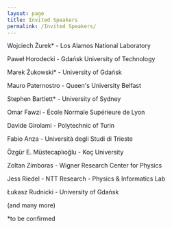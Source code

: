 ```yaml
---
layout: page
title: Invited Speakers
permalink: /Invited Speakers/
---
```



Wojciech Żurek* - Los Alamos National Laboratory

Paweł Horodecki - Gdańsk University of Technology

Marek Żukowski* - University of Gdańsk

Mauro Paternostro - Queen's University Belfast

Stephen Bartlett* - University of Sydney

Omar Fawzi - École Normale Supérieure de Lyon

Davide Girolami - Polytechnic of Turin

Fabio Anza - Università degli Studi di Trieste

Özgür E. Müstecaplıoğlu - Koç University

Zoltan Zimboras - Wigner Research Center for Physics

Jess Riedel -  NTT Research - Physics & Informatics Lab 

Łukasz Rudnicki - University of Gdańsk


(and many more)



*to be confirmed
